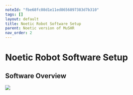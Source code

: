 ```yaml
---
noteId: "fbe68fc08d1e11ed8656897383d7b310"
tags: []
layout: default
title: Noetic Robot Software Setup
parent: Noetic version of MuSHR
nav_order: 2
---
```


# [](#header-1)Noetic Robot Software Setup

## Software Overview
![](../../assets/images/software_overview.png)